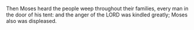 Then Moses heard the people weep throughout their families, every man in the door of his tent: and the anger of the LORD was kindled greatly; Moses also was displeased.
